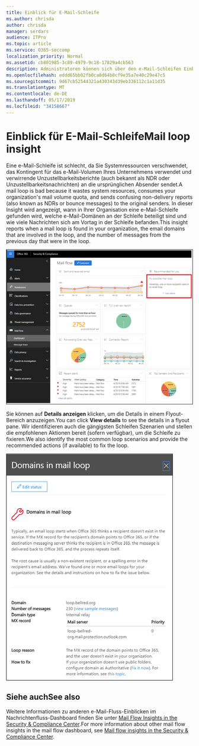 ```yaml
---
title: Einblick für E-Mail-Schleife
ms.author: chrisda
author: chrisda
manager: serdars
audience: ITPro
ms.topic: article
ms.service: O365-seccomp
localization_priority: Normal
ms.assetid: cb801985-3c89-4979-9c18-17829a4cb563
description: Administratoren können sich über den e-Mail-Schleifen Einblick im Nachrichtenfluss-Dashboard im Security & Compliance Center informieren.
ms.openlocfilehash: eddd65bb02fb0ca0d64b0cf9e35a7e40c29e47c5
ms.sourcegitcommit: 9d67cb52544321a430343d39eb336112c1a11d35
ms.translationtype: MT
ms.contentlocale: de-DE
ms.lasthandoff: 05/17/2019
ms.locfileid: "34158667"
---
```

# <a name="mail-loop-insight"></a><span data-ttu-id="0a836-103">Einblick für E-Mail-Schleife</span><span class="sxs-lookup"><span data-stu-id="0a836-103">Mail loop insight</span></span>

<span data-ttu-id="0a836-104">Eine e-Mail-Schleife ist schlecht, da Sie Systemressourcen verschwendet, das Kontingent für das e-Mail-Volumen Ihres Unternehmens verwendet und verwirrende Unzustellbarkeitsberichte (auch bekannt als NDR oder Unzustellbarkeitsnachrichten) an die ursprünglichen Absender sendet.</span><span class="sxs-lookup"><span data-stu-id="0a836-104">A mail loop is bad because it wastes system resources, consumes your organization's mail volume quota, and sends confusing non-delivery reports (also known as NDRs or bounce messages) to the original senders.</span></span> <span data-ttu-id="0a836-105">In dieser Insight wird angezeigt, wann in Ihrer Organisation eine e-Mail-Schleife gefunden wird, welche e-Mail-Domänen an der Schleife beteiligt sind und wie viele Nachrichten sich am Vortag in der Schleife befanden.</span><span class="sxs-lookup"><span data-stu-id="0a836-105">This insight reports when a mail loop is found in your organization, the email domains that are involved in the loop, and the number of messages from the previous day that were in the loop.</span></span>

![Einblicke in die Mail-Schleife im Nachrichtenfluss-Dashboard im Security & Compliance Center](media/c3f707cb-4c89-4e88-989c-81ce1d1d6b99.png)

<span data-ttu-id="0a836-107">Sie können auf **Details anzeigen** klicken, um die Details in einem Flyout-Bereich anzuzeigen.</span><span class="sxs-lookup"><span data-stu-id="0a836-107">You can click **View details** to see the details in a flyout pane.</span></span> <span data-ttu-id="0a836-108">Wir identifizieren auch die gängigsten Schleifen Szenarien und stellen die empfohlenen Aktionen bereit (sofern verfügbar), um die Schleife zu fixieren.</span><span class="sxs-lookup"><span data-stu-id="0a836-108">We also identify the most common loop scenarios and provide the recommended actions (if available) to fix the loop.</span></span>

![Flyout-Bereich nach dem Klicken auf Details anzeigen in einer mal-Loop-Einblicke im Nachrichtenfluss-Dashboard](media/f7e21300-c62f-41ec-853f-4a2775cd8aa7.png)

## <a name="see-also"></a><span data-ttu-id="0a836-110">Siehe auch</span><span class="sxs-lookup"><span data-stu-id="0a836-110">See also</span></span>

<span data-ttu-id="0a836-111">Weitere Informationen zu anderen e-Mail-Fluss-Einblicken im Nachrichtenfluss-Dashboard finden Sie unter [Mail Flow Insights in the Security & Compliance Center](mail-flow-insights.md).</span><span class="sxs-lookup"><span data-stu-id="0a836-111">For more information about other mail flow insights in the mail flow dashboard, see [Mail flow insights in the Security & Compliance Center](mail-flow-insights.md).</span></span>

